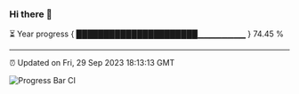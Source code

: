 ### Hi there 👋

⏳ Year progress { ██████████████████████▁▁▁▁▁▁▁▁ } 74.45 %

---

⏰ Updated on Fri, 29 Sep 2023 18:13:13 GMT

![Progress Bar CI](https://github.com/liununu/liununu/workflows/Progress%20Bar%20CI/badge.svg)
